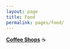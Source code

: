 ```yaml
---
layout: page
title: Food
permalink: pages/food/
---
```

**[Coffee Shops](/pages/coffeeshops)** :coffee:
